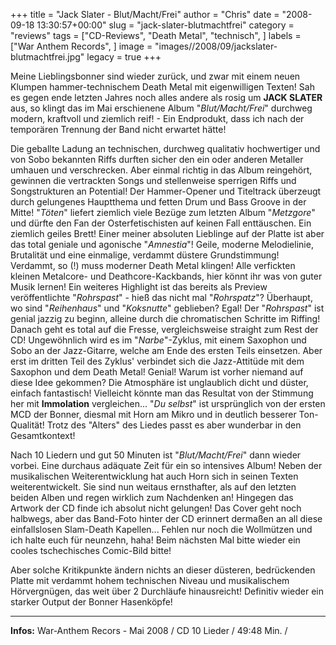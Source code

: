 +++
title = "Jack Slater - Blut/Macht/Frei"
author = "Chris"
date = "2008-09-18 13:30:57+00:00"
slug = "jack-slater-blutmachtfrei"
category = "reviews"
tags = ["CD-Reviews", "Death Metal", "technisch", ]
labels = ["War Anthem Records", ]
image = "images//2008/09/jackslater-blutmachtfrei.jpg"
legacy = true
+++

Meine Lieblingsbonner sind wieder zurück, und zwar mit einem neuen Klumpen hammer-technischem Death Metal mit eigenwilligen Texten!
Sah es gegen ende letzten Jahres noch alles andere als rosig um **JACK SLATER** aus, so klingt das im Mai erschienene Album "_Blut/Macht/Frei_" durchweg modern, kraftvoll und ziemlich reif! - Ein Endprodukt, dass ich nach der temporären Trennung der Band nicht erwartet hätte!

Die geballte Ladung an technischen, durchweg qualitativ hochwertiger und von Sobo bekannten Riffs durften sicher den ein oder anderen Metaller umhauen und verschrecken. Aber einmal richtig in das Album reingehört, gewinnen die vertrackten Songs und stellenweise sperrigen Riffs und Songstrukturen an Potential!
Der Hammer-Opener und Titeltrack überzeugt durch gelungenes Hauptthema und fetten Drum und Bass Groove in der Mitte! "_Töten_" liefert ziemlich viele Bezüge zum letzten Album "_Metzgore_" und dürfte den Fan der Osterfetischisten auf keinen Fall enttäuschen. Ein ziemlich geiles Brett!
Einer meiner absoluten Lieblinge auf der Platte ist aber das total geniale und agonische "_Amnestia_"! Geile, moderne Melodielinie, Brutalität und eine einmalige, verdammt düstere Grundstimmung! Verdammt, so (!) muss moderner Death Metal klingen! Alle verfickten kleinen Metalcore- und Deathcore-Kackbands, hier könnt ihr was von guter Musik lernen! Ein weiteres Highlight ist das bereits als Preview veröffentlichte "_Rohrspast_" - hieß das nicht mal "_Rohrspatz_"? Überhaupt, wo sind "_Reihenhaus_" und "_Koksnutte_" geblieben? Egal! Der "_Rohrspast_" ist genial jazzig zu beginn, alleine durch die chromatischen Schritte im Riffing! Danach geht es total auf die Fresse, vergleichsweise straight zum Rest der CD!
Ungewöhnlich wird es im "_Narbe_"-Zyklus, mit einem Saxophon und Sobo an der Jazz-Gitarre, welche am Ende des ersten Teils einsetzen. Aber erst im dritten Teil des Zyklus' verbindet sich die Jazz-Attitüde mit dem Saxophon und dem Death Metal! Genial! Warum ist vorher niemand auf diese Idee gekommen? Die Atmosphäre ist unglaublich dicht und düster, einfach fantastisch! Vielleicht könnte man das Resultat von der Stimmung her mit **Immolation** vergleichen...
"_Du selbst_" ist ursprünglich von der ersten MCD der Bonner, diesmal mit Horn am Mikro und in deutlich besserer Ton-Qualität! Trotz des "Alters" des Liedes passt es aber wunderbar in den Gesamtkontext!

Nach 10 Liedern und gut 50 Minuten ist "_Blut/Macht/Frei_" dann wieder vorbei. Eine durchaus adäquate Zeit für ein so intensives Album! Neben der musikalischen Weiterentwicklung hat auch Horn sich in seinen Texten weiterentwickelt. Sie sind nun weitaus ernsthafter, als auf den letzten beiden Alben und regen wirklich zum Nachdenken an! Hingegen das Artwork der CD finde ich absolut nicht gelungen! Das Cover geht noch halbwegs, aber das Band-Foto hinter der CD erinnert dermaßen an all diese einfallslosen Slam-Death Kapellen... Fehlen nur noch die Wollmützen und ich halte euch für neunzehn, haha! Beim nächsten Mal bitte wieder ein cooles tschechisches Comic-Bild bitte!

Aber solche Kritikpunkte ändern nichts an dieser düsteren, bedrückenden Platte mit verdammt hohem technischen Niveau und musikalischem Hörvergnügen, das weit über 2 Durchläufe hinausreicht! Definitiv wieder ein starker Output der Bonner Hasenköpfe!





---
**Infos:**
War-Anthem Recors - Mai 2008 / 
CD 10 Lieder / 49:48 Min. / 
